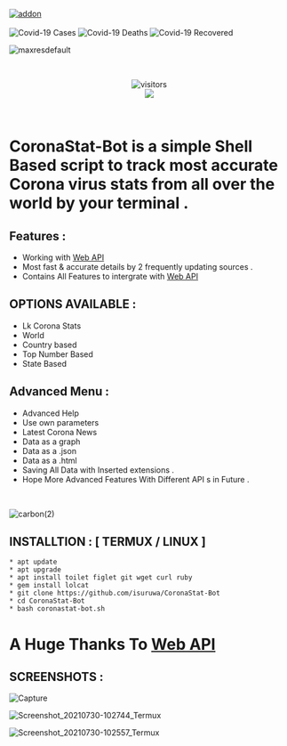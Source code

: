 <a href="https://github.com/isuruwa/CoronaStat-Bot"><img title="addon" src="https://img.shields.io/badge/isuruwa-CoronaStat--Bot-brightgreen?style=for-the-badge&logo=appveyor"></a>
<br>
<br>
![Covid-19 Cases](https://covid19-badges.herokuapp.com/confirmed/latest)
![Covid-19 Deaths](https://covid19-badges.herokuapp.com/deaths/latest)
![Covid-19 Recovered](https://covid19-badges.herokuapp.com/recovered/latest)
<p align="center">

![maxresdefault](https://user-images.githubusercontent.com/72663288/127557267-a053a70c-26f7-4b7b-b23f-711ea4c2132e.jpg)
  
<br>
<p align="center">
<img align="center" alt="visitors" src="https://visitor-badge.glitch.me/badge?page_id=coronastat" />
<br>
<a href="https://hits.seeyoufarm.com"><img src="https://hits.seeyoufarm.com/api/count/incr/badge.svg?url=https%3A%2F%2Fgithub.com%2Fisuruwa&count_bg=%2379C83D&title_bg=%23555555&icon=&icon_color=%23E7E7E7&title=hits&edge_flat=false"/></a>
</p>
<br>

# CoronaStat-Bot is a simple Shell Based script to track most accurate Corona virus stats from all over the world by your terminal . 

## Features : 

* Working with <a href="https://github.com/sagarkarira/coronavirus-tracker-cli"> Web API </a>
* Most fast & accurate details by 2 frequently updating sources .
* Contains All Features to intergrate with <a href="https://github.com/sagarkarira/coronavirus-tracker-cli"> Web API </a>

## OPTIONS AVAILABLE :

* Lk Corona Stats
* World 
* Country based 
* Top Number Based
* State Based 

## Advanced Menu :

* Advanced Help
* Use own parameters
* Latest Corona News
* Data as a graph
* Data as a .json
* Data as a .html
* Saving All Data with Inserted extensions .
* Hope More Advanced Features With Different API s in Future . 

<br>

![carbon(2)](https://user-images.githubusercontent.com/72663288/127601103-9c58d99f-faf5-4520-ab0a-8ad39f5baddb.png)


## INSTALLTION : [ TERMUX / LINUX ]

``` 
* apt update
* apt upgrade
* apt install toilet figlet git wget curl ruby
* gem install lolcat
* git clone https://github.com/isuruwa/CoronaStat-Bot
* cd CoronaStat-Bot
* bash coronastat-bot.sh

```

# A Huge Thanks To <a href="https://github.com/sagarkarira/coronavirus-tracker-cli"> Web API </a>

## SCREENSHOTS :

![Capture](https://user-images.githubusercontent.com/72663288/127603642-3a909c9c-6828-4bec-aa27-2f63d6548841.PNG)

![Screenshot_20210730-102744_Termux](https://user-images.githubusercontent.com/72663288/127603689-cd36c366-ecc5-42d1-8844-d9b38cf078b9.jpg)

![Screenshot_20210730-102557_Termux](https://user-images.githubusercontent.com/72663288/127603695-8eeb344d-6150-4c30-af90-de3b065072f1.jpg)

